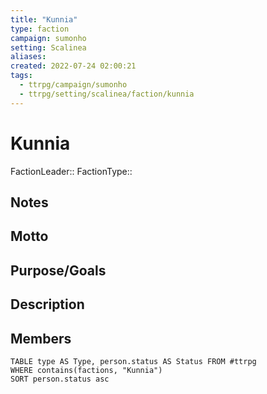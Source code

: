 ```yaml
---
title: "Kunnia"
type: faction
campaign: sumonho
setting: Scalinea
aliases:
created: 2022-07-24 02:00:21
tags:
  - ttrpg/campaign/sumonho
  - ttrpg/setting/scalinea/faction/kunnia
---
```


# Kunnia

FactionLeader::
FactionType::

## Notes


## Motto


## Purpose/Goals


## Description


## Members

```dataview
TABLE type AS Type, person.status AS Status FROM #ttrpg
WHERE contains(factions, "Kunnia")
SORT person.status asc
```

